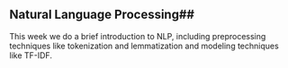 ## Natural Language Processing##

This week we do a brief introduction to NLP, including preprocessing techniques like tokenization and lemmatization and modeling techniques like TF-IDF.
